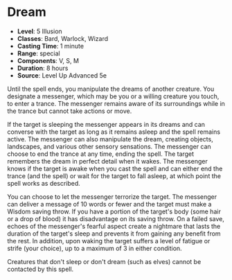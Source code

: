# Dream

- **Level**: 5 Illusion
- **Classes**: Bard, Warlock, Wizard
- **Casting Time**: 1 minute
- **Range**: special
- **Components**: V, S, M
- **Duration**: 8 hours
- **Source**: Level Up Advanced 5e

Until the spell ends, you manipulate the dreams of another creature. You designate a messenger, which may be you or a willing creature you touch, to enter a trance. The messenger remains aware of its surroundings while in the trance but cannot take actions or move.

If the target is sleeping the messenger appears in its dreams and can converse with the target as long as it remains asleep and the spell remains active. The messenger can also manipulate the dream, creating objects, landscapes, and various other sensory sensations. The messenger can choose to end the trance at any time, ending the spell. The target remembers the dream in perfect detail when it wakes. The messenger knows if the target is awake when you cast the spell and can either end the trance (and the spell) or wait for the target to fall asleep, at which point the spell works as described.

You can choose to let the messenger terrorize the target. The messenger can deliver a message of 10 words or fewer and the target must make a Wisdom saving throw. If you have a portion of the target's body (some hair or a drop of blood) it has disadvantage on its saving throw. On a failed save, echoes of the messenger's fearful aspect create a nightmare that lasts the duration of the target's sleep and prevents it from gaining any benefit from the rest. In addition, upon waking the target suffers a level of fatigue or strife (your choice), up to a maximum of 3 in either condition.

Creatures that don't sleep or don't dream (such as elves) cannot be contacted by this spell.

